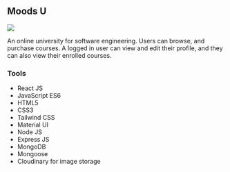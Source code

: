 ## Moods U

![](Moods-U-Online.gif)

An online university for software engineering. Users can browse, and purchase courses. A logged in user can view and edit their profile, and they can also view their enrolled courses.

### Tools

- React JS
- JavaScript ES6
- HTML5
- CSS3
- Tailwind CSS
- Material UI
- Node JS
- Express JS
- MongoDB
- Mongoose
- Cloudinary for image storage
